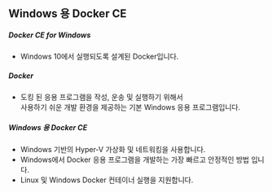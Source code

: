 

## Windows 용 Docker CE

##### Docker CE for Windows
 - Windows 10에서 실행되도록 설계된 Docker입니다.  

##### Docker
 - 도킹 된 응용 프로그램을 작성, 운송 및 실행하기 위해서  
 사용하기 쉬운 개발 환경을 제공하는 기본 Windows 응용 프로그램입니다.  

##### Windows 용 Docker CE
 - Windows 기반의 Hyper-V 가상화 및 네트워킹을 사용합니다.  
 - Windows에서 Docker 응용 프로그램을 개발하는 가장 빠르고 안정적인 방법 입니다.  
 - Linux 및 Windows Docker 컨테이너 실행을 지원합니다.  
 
